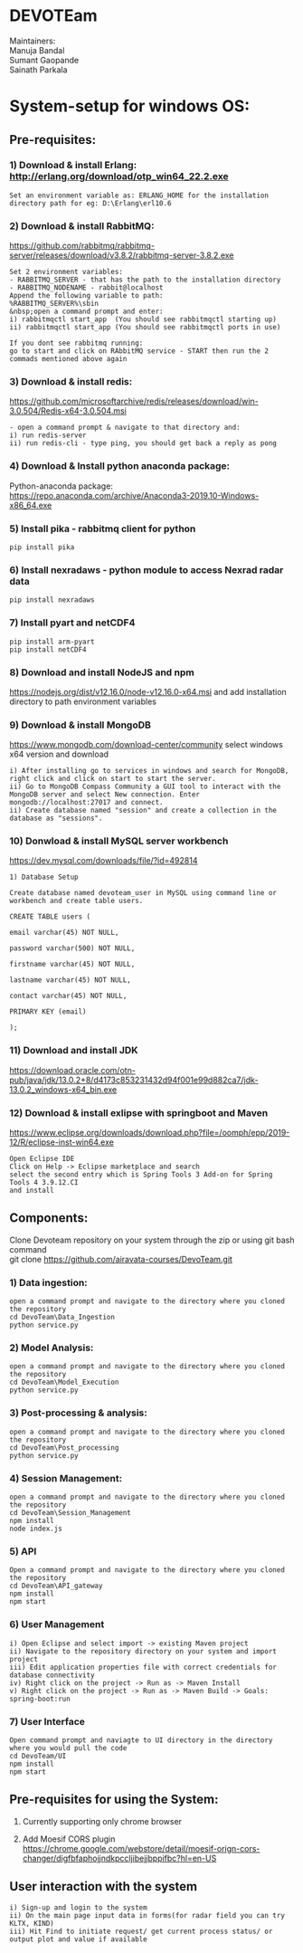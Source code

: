 # DEVOTEam 

Maintainers:  
Manuja Bandal  
Sumant Gaopande  
Sainath Parkala  

# System-setup for windows OS:   
## Pre-requisites:   
### 1) Download & install Erlang: http://erlang.org/download/otp_win64_22.2.exe  
```
Set an environment variable as: ERLANG_HOME for the installation  
directory path for eg: D:\Erlang\erl10.6    
```

### 2) Download & install RabbitMQ:  
https://github.com/rabbitmq/rabbitmq-server/releases/download/v3.8.2/rabbitmq-server-3.8.2.exe  
```
Set 2 environment variables:  
- RABBITMQ_SERVER - that has the path to the installation directory  
- RABBITMQ_NODENAME - rabbit@localhost  
Append the following variable to path:  
%RABBITMQ_SERVER%\sbin      
&nbsp;open a command prompt and enter:  
i) rabbitmqctl start_app  (You should see rabbitmqctl starting up)   
ii) rabbitmqctl start_app (You should see rabbitmqctl ports in use)  

If you dont see rabbitmq running:
go to start and click on RAbbitMQ service - START then run the 2 commads mentioned above again
```

### 3) Download & install redis:
https://github.com/microsoftarchive/redis/releases/download/win-3.0.504/Redis-x64-3.0.504.msi  
```
- open a command prompt & navigate to that directory and:
i) run redis-server
ii) run redis-cli - type ping, you should get back a reply as pong
```

### 4) Download & Install python anaconda package:
Python-anaconda package: https://repo.anaconda.com/archive/Anaconda3-2019.10-Windows-x86_64.exe

### 5) Install pika - rabbitmq client for python  
```
pip install pika
```

### 6) Install nexradaws - python module to access Nexrad radar data 
```
pip install nexradaws
```  

### 7) Install pyart and netCDF4
```
pip install arm-pyart
pip install netCDF4
```
### 8) Download and install NodeJS and npm
https://nodejs.org/dist/v12.16.0/node-v12.16.0-x64.msi and add installation directory to path environment variables

### 9) Download & install MongoDB
https://www.mongodb.com/download-center/community select windows x64 version and download
```
i) After installing go to services in windows and search for MongoDB, right click and click on start to start the server.
ii) Go to MongoDB Compass Community a GUI tool to interact with the MongoDB server and select New connection. Enter mongodb://localhost:27017 and connect.  
ii) Create database named "session" and create a collection in the database as "sessions".
```

### 10) Donwload & install MySQL server workbench  
https://dev.mysql.com/downloads/file/?id=492814
```
1) Database Setup

Create database named devoteam_user in MySQL using command line or workbench and create table users.

CREATE TABLE users (

email varchar(45) NOT NULL,

password varchar(500) NOT NULL,

firstname varchar(45) NOT NULL,

lastname varchar(45) NOT NULL,

contact varchar(45) NOT NULL,

PRIMARY KEY (email)

);
```

### 11) Download and install JDK
https://download.oracle.com/otn-pub/java/jdk/13.0.2+8/d4173c853231432d94f001e99d882ca7/jdk-13.0.2_windows-x64_bin.exe

### 12) Download & install exlipse with springboot and Maven
https://www.eclipse.org/downloads/download.php?file=/oomph/epp/2019-12/R/eclipse-inst-win64.exe
```
Open Eclipse IDE
Click on Help -> Eclipse marketplace and search 
select the second entry which is Spring Tools 3 Add-on for Spring Tools 4 3.9.12.CI
and install
```

## Components:
Clone Devoteam repository on your system through the zip or using git bash command  
git clone https://github.com/airavata-courses/DevoTeam.git
### 1) Data ingestion:
```
open a command prompt and navigate to the directory where you cloned the repository  
cd DevoTeam\Data_Ingestion  
python service.py
```
### 2) Model Analysis:
```
open a command prompt and navigate to the directory where you cloned the repository  
cd DevoTeam\Model_Execution
python service.py
```
### 3) Post-processing & analysis:
```
open a command prompt and navigate to the directory where you cloned the repository  
cd DevoTeam\Post_processing
python service.py
```  
### 4) Session Management:     
```
open a command prompt and navigate to the directory where you cloned the repository  
cd DevoTeam\Session_Management
npm install
node index.js
```  

### 5) API   
```
Open a command prompt and navigate to the directory where you cloned the repository  
cd DevoTeam\API_gateway
npm install
npm start
```  

### 6) User Management  
```
i) Open Eclipse and select import -> existing Maven project  
ii) Navigate to the repository directory on your system and import project  
iii) Edit application properties file with correct credentials for database connectivity  
iv) Right click on the project -> Run as -> Maven Install  
v) Right click on the project -> Run as -> Maven Build -> Goals: spring-boot:run
```

### 7) User Interface
```
Open command prompt and naviagte to UI directory in the directory where you would pull the code
cd DevoTeam/UI
npm install
npm start
```
## Pre-requisites for using the System:  
1) Currently supporting only chrome browser

2) Add Moesif CORS plugin https://chrome.google.com/webstore/detail/moesif-orign-cors-changer/digfbfaphojjndkpccljibejjbppifbc?hl=en-US 

## User interaction with the system
```
i) Sign-up and login to the system  
ii) On the main page input data in forms(for radar field you can try KLTX, KIND)
iii) Hit Find to initiate request/ get current process status/ or output plot and value if available
```

